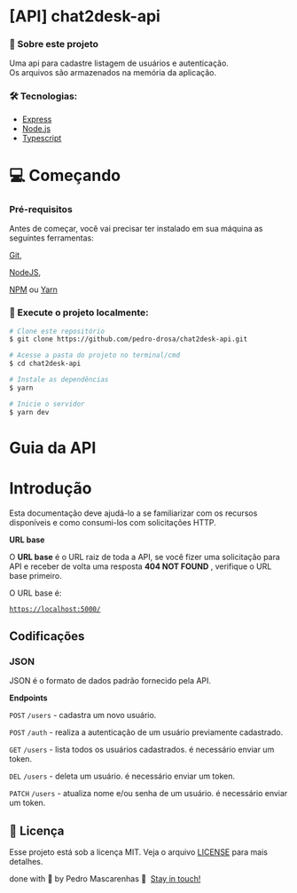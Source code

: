 # [API] chat2desk-api

### **🚀 Sobre este projeto**

Uma api para cadastre listagem de usuários e autenticação.</br>
Os arquivos são armazenados na memória da aplicação.</br>

### **🛠 Tecnologias:**

- [Express](https://expressjs.com/pt-br/)
- [Node.js](https://nodejs.org/en/)
- [Typescript](https://www.typescriptlang.org/)

# 💻 Começando

### **Pré-requisitos**

Antes de começar, você vai precisar ter instalado em sua máquina as seguintes ferramentas: 

[Git](https://git-scm.com/), 

[NodeJS](https://nodejs.org/), 

[NPM](https://nodejs.org/) ou [Yarn](https://classic.yarnpkg.com/)

### **🏁 Execute o projeto localmente:**

```bash
# Clone este repositório
$ git clone https://github.com/pedro-drosa/chat2desk-api.git

# Acesse a pasta do projeto no terminal/cmd
$ cd chat2desk-api

# Instale as dependências
$ yarn

# Inicie o servidor
$ yarn dev
```

# Guia da API

# **Introdução**

Esta documentação deve ajudá-lo a se familiarizar com os recursos disponíveis e como consumi-los com solicitações HTTP. 

**URL base**

O **URL base** é o URL raiz de toda a API, se você fizer uma solicitação para API e receber de volta uma resposta **404 NOT FOUND** , verifique o URL base primeiro.

O URL base é:

[`https://localhost:5000/`](https:/localhost:3333/)

## Codificações

### **JSON**

JSON é o formato de dados padrão fornecido pela API.

**Endpoints**

`POST` `/users` -  cadastra um novo usuário.

`POST` `/auth` -   realiza a autenticação de um usuário previamente cadastrado.

`GET` `/users` - lista todos os usuários cadastrados. é necessário enviar um token.

`DEL` `/users` - deleta um usuário. é necessário enviar um token.

`PATCH` `/users` - atualiza nome e/ou senha de um usuário. é necessário enviar um token.


## **📝 Licença**

Esse projeto está sob a licença MIT. Veja o arquivo [LICENSE](https://github.com/pedro-drosa/operations-management-system-api/blob/master/LICENSE) para mais detalhes.

done with 💙 by Pedro Mascarenhas 👋  [Stay in touch!](https://www.linkedin.com/in/pedrojuraci/)
